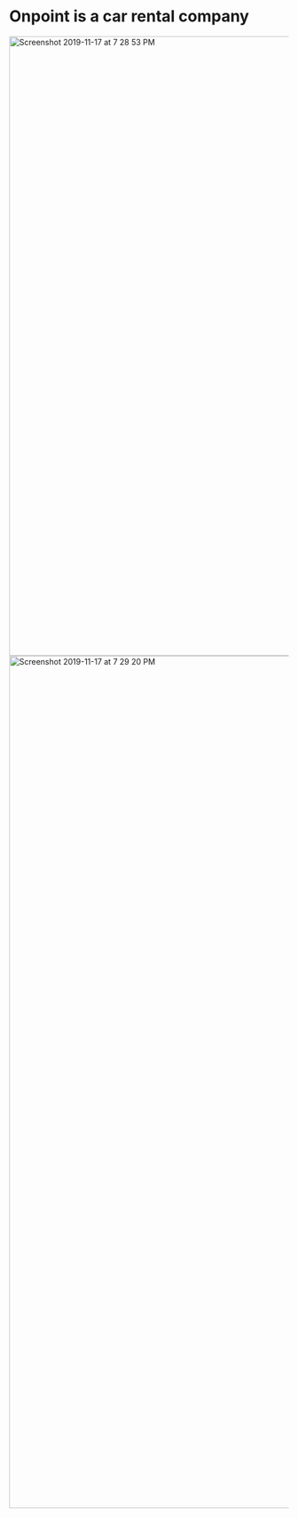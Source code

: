 # Onpoint is a car rental company

<img width="1114" alt="Screenshot 2019-11-17 at 7 28 53 PM" src="https://user-images.githubusercontent.com/42619353/69012756-4150f300-0971-11ea-9dfa-a12a5591ce0d.png">
<img width="1533" alt="Screenshot 2019-11-17 at 7 29 20 PM" src="https://user-images.githubusercontent.com/42619353/69012758-46ae3d80-0971-11ea-864d-622e80a0c277.png">
